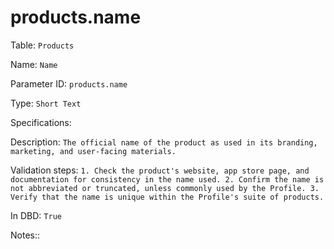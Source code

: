 # products.name

Table: ```Products```

Name: ```Name```

Parameter ID: ```products.name```

Type: ```Short Text```

Specifications: 

Description: ```The official name of the product as used in its branding, marketing, and user-facing materials.```

Validation steps: ```1. Check the product's website, app store page, and documentation for consistency in the name used.
2. Confirm the name is not abbreviated or truncated, unless commonly used by the Profile.
3. Verify that the name is unique within the Profile's suite of products.```

In DBD: ```True```

Notes:: 

